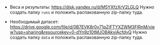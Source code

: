 * Веса и результаты: https://disk.yandex.ru/d/M5YXfzXrV2LGLQ
Нужно создать папку `runs` и положить распакованную zip-папку туда.

* Необходимый датасет: https://drive.google.com/file/d/0B7EVK8r0v71pZjFTYXZWM3FlRnM/view?usp=sharing&resourcekey=0-dYn9z10tMJOBAkviAcfdyQ
Нужно создать папку `data` и положить распакованную zip-папку туда.
